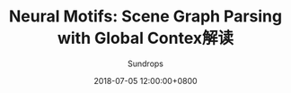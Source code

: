 ---
layout:     post
title:      "Neural Motifs: Scene Graph Parsing with Global Contex解读"
csdn-url:   "https://blog.csdn.net/u013010889/article/details/80932537"
date:       2018-07-05 12:00:00+0800
author:     "Sundrops"
header-img: "img/home-bg-faye.png"
catalog: true
tags:
    - Relation
---